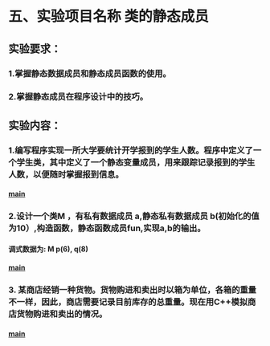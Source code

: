 # 五、实验项目名称     类的静态成员
## 实验要求：
### 1.掌握静态数据成员和静态成员函数的使用。
### 2.掌握静态成员在程序设计中的技巧。
## 实验内容： 
### 1.编写程序实现一所大学要统计开学报到的学生人数。程序中定义了一个学生类，其中定义了一个静态变量成员，用来跟踪记录报到的学生人数，以便随时掌握报到信息。
#### [main](proj1/main.cpp)
### 2.设计一个类M ，有私有数据成员 a,静态私有数据成员 b(初始化的值为10）,构造函数，静态函数成员fun,实现a,b的输出。
#### 调式数据为:   M p(6), q(8)
#### [main](proj2/main.cpp)
### 3. 某商店经销一种货物。货物购进和卖出时以箱为单位，各箱的重量不一样，因此，商店需要记录目前库存的总重量。现在用C++模拟商店货物购进和卖出的情况。
#### [main](proj3/main.cpp)
